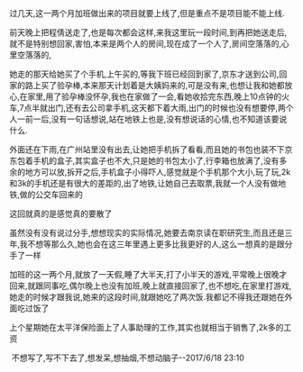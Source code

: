    过几天,这一两个月加班做出来的项目就要上线了,但是重点不是项目能不能上线.

   前天晚上把程倩送走了,也是每次都会这样,来我这里玩一段时间,到再把她送走后,就不是特别想回家,害怕,本来是两个人的房间,现在成了一个人了,房间空落落的,心里空落落的,

   

   她走的那天给她买了个手机,上午买的,等我下班已经回到家了,京东才送到公司,回家的路上买了验孕棒,本来那天计划着是大姨妈来的,可是没有来,也想让我和她都放心,在家里,用了验孕棒没怀孕,我也在家做了一会,看她收拾完东西,晚上10点钟的火车,7点半就出门,还有去公司拿手机,这天都下着大雨,出门的时候也没有想要停,两个人一前一后,没有一句话想说,站在地铁上也是,没有想说话的心情,也不知道该要说什么.

   

   外面还在下雨,在广州站里没有出去,让她把手机拆了看看,而且她的书包也装不下京东包着手机的盒子,其实盒子也不大,只是她的书包太小了,行李箱也放满了,没有多余的地方可以放,拆开之后,手机盒子小得吓人,感觉就是个手机那个大小,玩了玩,2k和3k的手机还是有很大的差距的,出了地铁,让她自己去取票,我就一个人没有做地铁,做的公交车回来的

   这回就真的是感觉真的要散了

   虽然没有没有说过分手,想想现实的实际情况,她要去南京读在职研究生,而且还是三年,我不想等那么久,她也会在这三年里遇上更多比我更好的人,这么一想真的是跟分手了一样

   加班的这一两个月,就放了一天假,睡了大半天,打了小半天的游戏,平常晚上很晚才回来,就跟同事吃,偶尔晚上也没有加班,晚上就直接回家了,也不想吃,在家里打游戏,她走的时候才跟我说,她来的这段时间,就跟她吃了两次饭.我都记不得我还跟她在外面吃过饭了

   上个星期她在太平洋保险面上了人事助理的工作,其实也就相当于销售了,2k多的工资

​                        不想写了,写不下去了,想发呆,想抽烟,不想动脑子--2017/6/18 23:10

   

   
